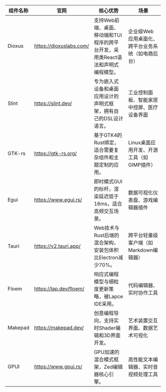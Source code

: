 |组件名称|官网|核心优势|场景|
|--|--|--|--|
|Dioxus|https://dioxuslabs.com/|支持Web前端、桌面、移动端和TUI程序的跨平台开发，采用类React语法和声明式编程模型。|企业级Web应用桌面化、跨平台业务系统（如电商后台）|
|Slint|https://slint.dev/|专为嵌入式设备和桌面应用设计的声明式框架，拥有自己的DSL设计语言。|工业控制面板、智能家居中控屏、医疗设备界面|
|GTK-rs|https://gtk-rs.org/|基于GTK4的Rust绑定，适合需要复杂组件和主题定制的应用。|Linux桌面应用开发、开源工具（如GIMP插件）|
|Egui|https://www.egui.rs/|即时模式GUI的标杆，渲染延迟低于16ms，适合高频交互场景。|数据可视化仪表盘、游戏编辑器插件|
|Tauri|https://v2.tauri.app/|Web技术与Rust后端的混合架构，安装包体积比Electron减少70%。|跨平台轻量级客户端（如Markdown编辑器）|
|Floem|https://lap.dev/floem/|响应式编程模型与细粒度更新策略，被Lapce IDE采用。|代码编辑器、实时协作工具|
|Makepad|https://makepad.dev/|创意编程导向，支持实时Shader编辑和3D界面开发。|艺术装置交互界面、数据艺术可视化|
|GPUI|https://www.gpui.rs/|GPU加速的混合模式框架，Zed编辑器核心引擎。|高性能文本编辑器、实时音视频处理工具|